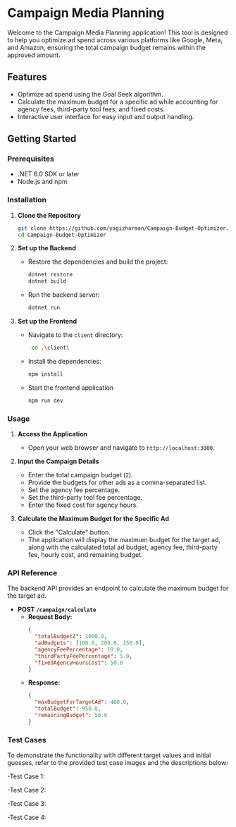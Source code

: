 # Campaign Media Planning

Welcome to the Campaign Media Planning application! This tool is designed to help you optimize ad spend across various platforms like Google, Meta, and Amazon, ensuring the total campaign budget remains within the approved amount.

## Features
- Optimize ad spend using the Goal Seek algorithm.
- Calculate the maximum budget for a specific ad while accounting for agency fees, third-party tool fees, and fixed costs.
- Interactive user interface for easy input and output handling.

## Getting Started

### Prerequisites
- .NET 6.0 SDK or later
- Node.js and npm

### Installation

1. **Clone the Repository**
    ```bash
    git clone https://github.com/yagizharman/Campaign-Budget-Optimizer.git
    cd Campaign-Budget-Optimizer
    ```

2. **Set up the Backend**


    - Restore the dependencies and build the project:
      ```bash
      dotnet restore
      dotnet build
      ```
    - Run the backend server:
      ```bash
      dotnet run
      ```

3. **Set up the Frontend**

    - Navigate to the `client` directory:
      ```bash
       cd .\client\
      ```
    - Install the dependencies:
      ```bash
      npm install
      ```
    - Start the frontend application
      ```bash
      npm run dev
      ```
### Usage

1. **Access the Application**
    - Open your web browser and navigate to `http://localhost:3000`.

2. **Input the Campaign Details**
    - Enter the total campaign budget (`Z`).
    - Provide the budgets for other ads as a comma-separated list.
    - Set the agency fee percentage.
    - Set the third-party tool fee percentage.
    - Enter the fixed cost for agency hours.

3. **Calculate the Maximum Budget for the Specific Ad**
    - Click the "Calculate" button.
    - The application will display the maximum budget for the target ad, along with the calculated total ad budget, agency fee, third-party fee, hourly cost, and remaining budget.
### API Reference

The backend API provides an endpoint to calculate the maximum budget for the target ad.

- **POST `/campaign/calculate`**
    - **Request Body:**
      ```json
      {
        "totalBudgetZ": 1000.0,
        "adBudgets": [100.0, 200.0, 150.0],
        "agencyFeePercentage": 10.0,
        "thirdPartyFeePercentage": 5.0,
        "fixedAgencyHoursCost": 50.0
      }
      ```
    - **Response:**
      ```json
      {
        "maxBudgetForTargetAd": 400.0,
        "totalBudget": 950.0,
        "remainingBudget": 50.0
      }
      ```
### Test Cases
To demonstrate the functionality with different target values and initial guesses, refer to the provided test case images and the descriptions below:

-Test Case 1:

-Test Case 2:

-Test Case 3:

-Test Case 4:

